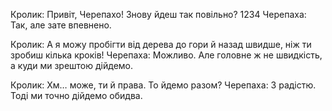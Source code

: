 Кролик: Привіт, Черепахо! Знову йдеш так повільно? 1234
Черепаха: Так, але зате впевнено.

Кролик: А я можу пробігти від дерева до гори й назад швидше, ніж ти зробиш кілька кроків!
Черепаха: Можливо. Але головне ж не швидкість, а куди ми зрештою дійдемо.

Кролик: Хм… може, ти й права. То йдемо разом?
Черепаха: З радістю. Тоді ми точно дійдемо обидва.
